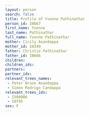 ```yaml
---
layout: person
search: false
title: Profile of Yvonne Pathinathar
person_id: I0667
first_name: Yvonne
last_name: Pathinathar
full_name: Yvonne Pathinathar
mother: Cicily Anandappa
mother_id: I0349
father: Christie Pathinathar
father_id: I0666
children:
children_ids:
partners:
partner_ids:
relevant_trees_names:
 - Peter Braze Anandappa
 - Simon Rodrigo Candappa
relevant_trees_ids:
 - I500086
 - I0795
sex: F
---
```


